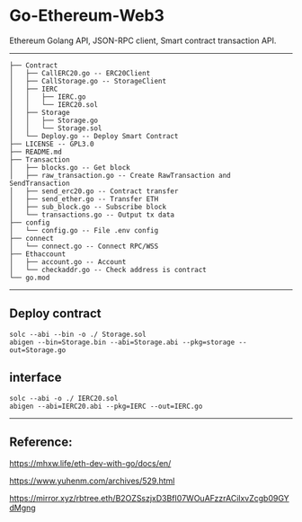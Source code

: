 # Go-Ethereum-Web3

Ethereum Golang API, JSON-RPC client, Smart contract transaction API.

---

```
├── Contract
│   ├── CallERC20.go -- ERC20Client
│   ├── CallStorage.go -- StorageClient
│   ├── IERC
│   │   ├── IERC.go
│   │   └── IERC20.sol
│   ├── Storage
│   │   ├── Storage.go
│   │   └── Storage.sol
│   └── Deploy.go -- Deploy Smart Contract
├── LICENSE -- GPL3.0
├── README.md
├── Transaction
│   ├── blocks.go -- Get block
│   ├── raw_transaction.go -- Create RawTransaction and SendTransaction
│   ├── send_erc20.go -- Contract transfer
│   ├── send_ether.go -- Transfer ETH
│   ├── sub_block.go -- Subscribe block
│   └── transactions.go -- Output tx data
├── config
│   └── config.go -- File .env config
├── connect
│   └── connect.go -- Connect RPC/WSS
├── Ethaccount
│   ├── account.go -- Account
│   └── checkaddr.go -- Check address is contract
└── go.mod

```

---

## Deploy contract

```
solc --abi --bin -o ./ Storage.sol
abigen --bin=Storage.bin --abi=Storage.abi --pkg=storage --out=Storage.go
```

## interface

```
solc --abi -o ./ IERC20.sol
abigen --abi=IERC20.abi --pkg=IERC --out=IERC.go
```

---

## Reference:

https://mhxw.life/eth-dev-with-go/docs/en/

https://www.yuhenm.com/archives/529.html

https://mirror.xyz/rbtree.eth/B2OZSszjxD3BfI07WOuAFzzrACilxvZcgb09GYdMgng
